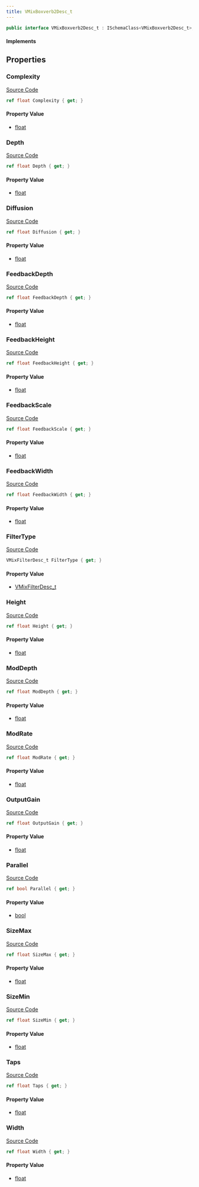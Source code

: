 ```yaml
---
title: VMixBoxverb2Desc_t
---
```


```csharp
public interface VMixBoxverb2Desc_t : ISchemaClass<VMixBoxverb2Desc_t>, ISchemaField, ISchemaClass, INativeHandle
```

#### Implements

## Properties

### Complexity

[Source Code](https://github.com/swiftly-solution/swiftlys2/blob/main/managed/src/SwiftlyS2.Generated/Schemas/Interfaces/VMixBoxverb2Desc_t.cs#L21)

```csharp
ref float Complexity { get; }
```

#### Property Value

- [float](https://learn.microsoft.com/dotnet/api/system.single)

### Depth

[Source Code](https://github.com/swiftly-solution/swiftlys2/blob/main/managed/src/SwiftlyS2.Generated/Schemas/Interfaces/VMixBoxverb2Desc_t.cs#L37)

```csharp
ref float Depth { get; }
```

#### Property Value

- [float](https://learn.microsoft.com/dotnet/api/system.single)

### Diffusion

[Source Code](https://github.com/swiftly-solution/swiftlys2/blob/main/managed/src/SwiftlyS2.Generated/Schemas/Interfaces/VMixBoxverb2Desc_t.cs#L23)

```csharp
ref float Diffusion { get; }
```

#### Property Value

- [float](https://learn.microsoft.com/dotnet/api/system.single)

### FeedbackDepth

[Source Code](https://github.com/swiftly-solution/swiftlys2/blob/main/managed/src/SwiftlyS2.Generated/Schemas/Interfaces/VMixBoxverb2Desc_t.cs#L45)

```csharp
ref float FeedbackDepth { get; }
```

#### Property Value

- [float](https://learn.microsoft.com/dotnet/api/system.single)

### FeedbackHeight

[Source Code](https://github.com/swiftly-solution/swiftlys2/blob/main/managed/src/SwiftlyS2.Generated/Schemas/Interfaces/VMixBoxverb2Desc_t.cs#L43)

```csharp
ref float FeedbackHeight { get; }
```

#### Property Value

- [float](https://learn.microsoft.com/dotnet/api/system.single)

### FeedbackScale

[Source Code](https://github.com/swiftly-solution/swiftlys2/blob/main/managed/src/SwiftlyS2.Generated/Schemas/Interfaces/VMixBoxverb2Desc_t.cs#L39)

```csharp
ref float FeedbackScale { get; }
```

#### Property Value

- [float](https://learn.microsoft.com/dotnet/api/system.single)

### FeedbackWidth

[Source Code](https://github.com/swiftly-solution/swiftlys2/blob/main/managed/src/SwiftlyS2.Generated/Schemas/Interfaces/VMixBoxverb2Desc_t.cs#L41)

```csharp
ref float FeedbackWidth { get; }
```

#### Property Value

- [float](https://learn.microsoft.com/dotnet/api/system.single)

### FilterType

[Source Code](https://github.com/swiftly-solution/swiftlys2/blob/main/managed/src/SwiftlyS2.Generated/Schemas/Interfaces/VMixBoxverb2Desc_t.cs#L31)

```csharp
VMixFilterDesc_t FilterType { get; }
```

#### Property Value

- [VMixFilterDesc_t](/docs/api/shared/schemadefinitions/vmixfilterdesc_t)

### Height

[Source Code](https://github.com/swiftly-solution/swiftlys2/blob/main/managed/src/SwiftlyS2.Generated/Schemas/Interfaces/VMixBoxverb2Desc_t.cs#L35)

```csharp
ref float Height { get; }
```

#### Property Value

- [float](https://learn.microsoft.com/dotnet/api/system.single)

### ModDepth

[Source Code](https://github.com/swiftly-solution/swiftlys2/blob/main/managed/src/SwiftlyS2.Generated/Schemas/Interfaces/VMixBoxverb2Desc_t.cs#L25)

```csharp
ref float ModDepth { get; }
```

#### Property Value

- [float](https://learn.microsoft.com/dotnet/api/system.single)

### ModRate

[Source Code](https://github.com/swiftly-solution/swiftlys2/blob/main/managed/src/SwiftlyS2.Generated/Schemas/Interfaces/VMixBoxverb2Desc_t.cs#L27)

```csharp
ref float ModRate { get; }
```

#### Property Value

- [float](https://learn.microsoft.com/dotnet/api/system.single)

### OutputGain

[Source Code](https://github.com/swiftly-solution/swiftlys2/blob/main/managed/src/SwiftlyS2.Generated/Schemas/Interfaces/VMixBoxverb2Desc_t.cs#L47)

```csharp
ref float OutputGain { get; }
```

#### Property Value

- [float](https://learn.microsoft.com/dotnet/api/system.single)

### Parallel

[Source Code](https://github.com/swiftly-solution/swiftlys2/blob/main/managed/src/SwiftlyS2.Generated/Schemas/Interfaces/VMixBoxverb2Desc_t.cs#L29)

```csharp
ref bool Parallel { get; }
```

#### Property Value

- [bool](https://learn.microsoft.com/dotnet/api/system.boolean)

### SizeMax

[Source Code](https://github.com/swiftly-solution/swiftlys2/blob/main/managed/src/SwiftlyS2.Generated/Schemas/Interfaces/VMixBoxverb2Desc_t.cs#L17)

```csharp
ref float SizeMax { get; }
```

#### Property Value

- [float](https://learn.microsoft.com/dotnet/api/system.single)

### SizeMin

[Source Code](https://github.com/swiftly-solution/swiftlys2/blob/main/managed/src/SwiftlyS2.Generated/Schemas/Interfaces/VMixBoxverb2Desc_t.cs#L19)

```csharp
ref float SizeMin { get; }
```

#### Property Value

- [float](https://learn.microsoft.com/dotnet/api/system.single)

### Taps

[Source Code](https://github.com/swiftly-solution/swiftlys2/blob/main/managed/src/SwiftlyS2.Generated/Schemas/Interfaces/VMixBoxverb2Desc_t.cs#L49)

```csharp
ref float Taps { get; }
```

#### Property Value

- [float](https://learn.microsoft.com/dotnet/api/system.single)

### Width

[Source Code](https://github.com/swiftly-solution/swiftlys2/blob/main/managed/src/SwiftlyS2.Generated/Schemas/Interfaces/VMixBoxverb2Desc_t.cs#L33)

```csharp
ref float Width { get; }
```

#### Property Value

- [float](https://learn.microsoft.com/dotnet/api/system.single)


